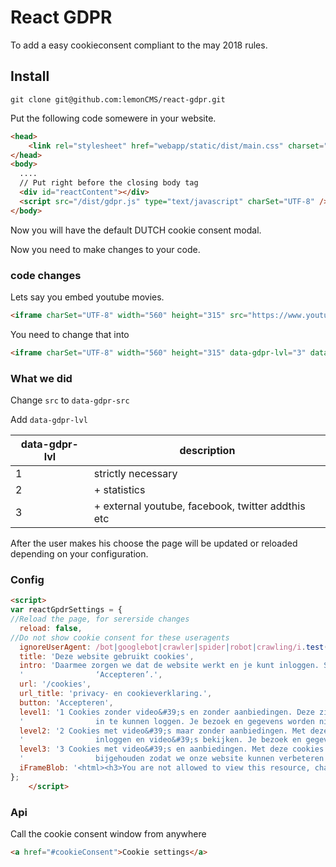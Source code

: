 # React GDPR

To add a easy cookieconsent compliant to the may 2018 rules.

## Install

````git clone git@github.com:lemonCMS/react-gdpr.git ````

Put the following code somewere in your website.
````html
<head>
    <link rel="stylesheet" href="webapp/static/dist/main.css" charset="UTF-8"/>
</head>
<body>
  ....
  // Put right before the closing body tag
  <div id="reactContent"></div>
  <script src="/dist/gdpr.js" type="text/javascript" charSet="UTF-8" />
</body>

````

Now you will have the default DUTCH cookie consent modal.

Now you need to make changes to your code.

### code changes
Lets say you embed youtube movies.
````html
<iframe charSet="UTF-8" width="560" height="315" src="https://www.youtube-nocookie.com/embed/Ur_tXqaNXOI" frameborder="0" allow="autoplay; encrypted-media" allowfullscreen></iframe>
````

You need to change that into

````html
<iframe charSet="UTF-8" width="560" height="315" data-gdpr-lvl="3" data-gdpr-src="https://www.youtube-nocookie.com/embed/Ur_tXqaNXOI" frameborder="0" allow="autoplay; encrypted-media" allowfullscreen></iframe>
````

### What we did

Change ```src``` to ```data-gdpr-src```

Add ```data-gdpr-lvl```

| data-gdpr-lvl  |  description |
|---|---|
| 1 | strictly necessary |
| 2 | + statistics |
| 3 | + external youtube, facebook, twitter addthis etc |

After the user makes his choose the page will be updated or reloaded depending on your configuration.

### Config

```html
<script>
var reactGpdrSettings = {
//Reload the page, for sererside changes
  reload: false, 
//Do not show cookie consent for these useragents
  ignoreUserAgent: /bot|googlebot|crawler|spider|robot|crawling/i.test(navigator.userAgent), 
  title: 'Deze website gebruikt cookies',
  intro: 'Daarmee zorgen we dat de website werkt en je kunt inloggen. Selecteer één van de drie opties en klik op\n' +
  '                ‘Accepteren’.',
  url: '/cookies',
  url_title: 'privacy- en cookieverklaring.',
  button: 'Accepteren',
  level1: '1 Cookies zonder video&#39;s en zonder aanbiedingen. Deze zijn nodig om onze website te kunnen bezoeken en\n' +
  '                in te kunnen loggen. Je bezoek en gegevens worden niet bijgehouden.',
  level2: '2 Cookies met video&#39;s maar zonder aanbiedingen. Met deze cookies kun je de website bezoeken,\n' +
  '                inloggen en video&#39;s bekijken. Je bezoek en gegevens worden bijgehouden.',
  level3: '3 Cookies met video&#39;s en aanbiedingen. Met deze cookies werkt de website optimaal. Je bezoek wordt\n' +
  '                bijgehouden zodat we onze website kunnen verbeteren en je aanbiedingen kunnen doen.',
  iFrameBlob: '<html><h3>You are not allowed to view this resource, change your <a href="' + window.location.href.replace(window.location.hash, '') + '#cookieConsent" target="_top">cookiesettings</a></h3></html>'
};
    </script>
```

### Api
Call the cookie consent window from anywhere
```html
<a href="#cookieConsent">Cookie settings</a>
```
